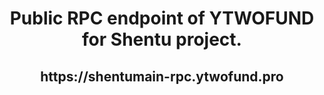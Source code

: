  <h1 align="center"> Public RPC endpoint of YTWOFUND for Shentu project.

 <h2 align="center"> https://shentumain-rpc.ytwofund.pro
